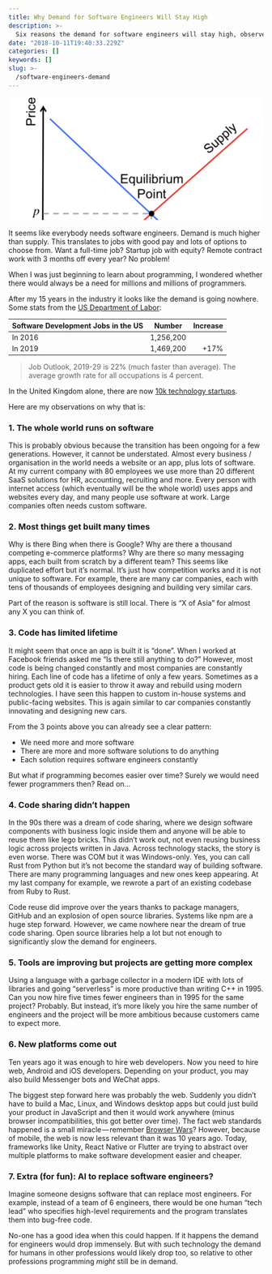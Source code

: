 ```yaml
---
title: Why Demand for Software Engineers Will Stay High
description: >-
  Six reasons the demand for software engineers will stay high, observed during fifteen years in the software industry.
date: "2018-10-11T19:40:33.229Z"
categories: []
keywords: []
slug: >-
  /software-engineers-demand
---
```


![Classic Supply and Demand Chart](./demand-supply.png)

It seems like everybody needs software engineers. Demand is much higher than supply. This translates to jobs with good pay and lots of options to choose from. Want a full-time job? Startup job with equity? Remote contract work with 3 months off every year? No problem!

When I was just beginning to learn about programming, I wondered whether there would always be a need for millions and millions of programmers.

After my 15 years in the industry it looks like the demand is going nowhere. Some stats from the [US Department of Labor](https://www.bls.gov/ooh/computer-and-information-technology/software-developers.htm):

| Software Development Jobs in the US |  Number   | Increase |
| :---------------------------------- | :-------: | -------: |
| In 2016                             | 1,256,200 |          |
| In 2019                             | 1,469,200 |     +17% |

> Job Outlook, 2019-29 is 22% (much faster than average). The average growth rate for all occupations is 4 percent.

In the United Kingdom alone, there are now [10k technology startups](https://www.forbes.com/sites/davidprosser/2018/04/06/uk-technology-start-ups-hit-all-time-high/#5654d1415d85).

Here are my observations on why that is:

### 1. The whole world runs on software

This is probably obvious because the transition has been ongoing for a few generations. However, it cannot be understated. Almost every business / organisation in the world needs a website or an app, plus lots of software. At my current company with 80 employees we use more than 20 different SaaS solutions for HR, accounting, recruiting and more. Every person with internet access (which eventually will be the whole world) uses apps and websites every day, and many people use software at work. Large companies often needs custom software.

### 2. Most things get built many times

Why is there Bing when there is Google? Why are there a thousand competing e-commerce platforms? Why are there so many messaging apps, each built from scratch by a different team? This seems like duplicated effort but it’s normal. It’s just how competition works and it is not unique to software. For example, there are many car companies, each with tens of thousands of employees designing and building very similar cars.

Part of the reason is software is still local. There is “X of Asia” for almost any X you can think of.

### 3. Code has limited lifetime

It might seem that once an app is built it is “done”. When I worked at Facebook friends asked me “Is there still anything to do?” However, most code is being changed constantly and most companies are constantly hiring. Each line of code has a lifetime of only a few years. Sometimes as a product gets old it is easier to throw it away and rebuild using modern technologies. I have seen this happen to custom in-house systems and public-facing websites. This is again similar to car companies constantly innovating and designing new cars.

From the 3 points above you can already see a clear pattern:

- We need more and more software
- There are more and more software solutions to do anything
- Each solution requires software engineers constantly

But what if programming becomes easier over time? Surely we would need fewer programmers then? Read on…

### 4. Code sharing didn’t happen

In the 90s there was a dream of code sharing, where we design software components with business logic inside them and anyone will be able to reuse them like lego bricks. This didn’t work out, not even reusing business logic across projects written in Java. Across technology stacks, the story is even worse. There was COM but it was Windows-only. Yes, you can call Rust from Python but it’s not become the standard way of building software. There are many programming languages and new ones keep appearing. At my last company for example, we rewrote a part of an existing codebase from Ruby to Rust.

Code reuse did improve over the years thanks to package managers, GitHub and an explosion of open source libraries. Systems like npm are a huge step forward. However, we came nowhere near the dream of true code sharing. Open source libraries help a lot but not enough to significantly slow the demand for engineers.

### 5. Tools are improving but projects are getting more complex

Using a language with a garbage collector in a modern IDE with lots of libraries and going “serverless” is more productive than writing C++ in 1995. Can you now hire five times fewer engineers than in 1995 for the same project? Probably. But instead, it’s more likely you hire the same number of engineers and the project will be more ambitious because customers came to expect more.

### 6. New platforms come out

Ten years ago it was enough to hire web developers. Now you need to hire web, Android and iOS developers. Depending on your product, you may also build Messenger bots and WeChat apps.

The biggest step forward here was probably the web. Suddenly you didn’t have to build a Mac, Linux, and Windows desktop apps but could just build your product in JavaScript and then it would work anywhere (minus browser incompatibilities, this got better over time). The fact web standards happened is a small miracle — remember [Browser Wars](https://en.wikipedia.org/wiki/Browser_wars)? However, because of mobile, the web is now less relevant than it was 10 years ago. Today, frameworks like Unity, React Native or Flutter are trying to abstract over multiple platforms to make software development easier and cheaper.

### 7. Extra (for fun): AI to replace software engineers?

Imagine someone designs software that can replace most engineers. For example, instead of a team of 6 engineers, there would be one human “tech lead” who specifies high-level requirements and the program translates them into bug-free code.

No-one has a good idea when this could happen. If it happens the demand for engineers would drop immensely. But with such technology the demand for humans in other professions would likely drop too, so relative to other professions programming _might_ still be in demand.
